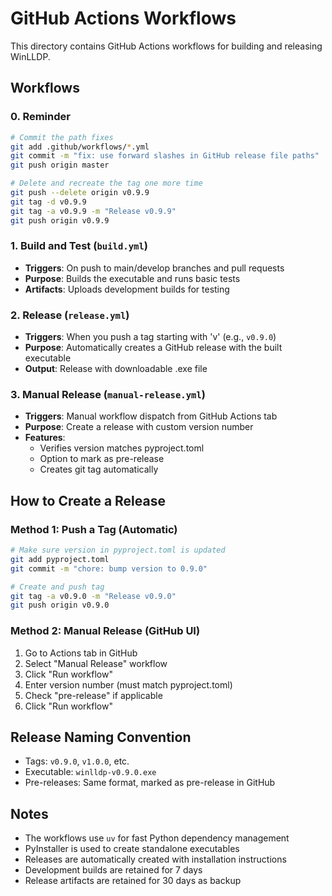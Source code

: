 # GitHub Actions Workflows

This directory contains GitHub Actions workflows for building and releasing WinLLDP.

## Workflows

### 0. Reminder

```bash
# Commit the path fixes
git add .github/workflows/*.yml
git commit -m "fix: use forward slashes in GitHub release file paths"
git push origin master

# Delete and recreate the tag one more time
git push --delete origin v0.9.9
git tag -d v0.9.9
git tag -a v0.9.9 -m "Release v0.9.9"
git push origin v0.9.9
```

### 1. Build and Test (`build.yml`)

- **Triggers**: On push to main/develop branches and pull requests
- **Purpose**: Builds the executable and runs basic tests
- **Artifacts**: Uploads development builds for testing

### 2. Release (`release.yml`)

- **Triggers**: When you push a tag starting with 'v' (e.g., `v0.9.0`)
- **Purpose**: Automatically creates a GitHub release with the built executable
- **Output**: Release with downloadable .exe file

### 3. Manual Release (`manual-release.yml`)

- **Triggers**: Manual workflow dispatch from GitHub Actions tab
- **Purpose**: Create a release with custom version number
- **Features**: 
  - Verifies version matches pyproject.toml
  - Option to mark as pre-release
  - Creates git tag automatically

## How to Create a Release

### Method 1: Push a Tag (Automatic)

```bash
# Make sure version in pyproject.toml is updated
git add pyproject.toml
git commit -m "chore: bump version to 0.9.0"

# Create and push tag
git tag -a v0.9.0 -m "Release v0.9.0"
git push origin v0.9.0
```

### Method 2: Manual Release (GitHub UI)

1. Go to Actions tab in GitHub
2. Select "Manual Release" workflow
3. Click "Run workflow"
4. Enter version number (must match pyproject.toml)
5. Check "pre-release" if applicable
6. Click "Run workflow"

## Release Naming Convention

- Tags: `v0.9.0`, `v1.0.0`, etc.
- Executable: `winlldp-v0.9.0.exe`
- Pre-releases: Same format, marked as pre-release in GitHub

## Notes

- The workflows use `uv` for fast Python dependency management
- PyInstaller is used to create standalone executables
- Releases are automatically created with installation instructions
- Development builds are retained for 7 days
- Release artifacts are retained for 30 days as backup